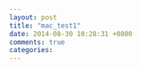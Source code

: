 ```yaml
---
layout: post
title: "mac_test1"
date: 2014-08-30 10:28:31 +0800
comments: true
categories: 
---
```

